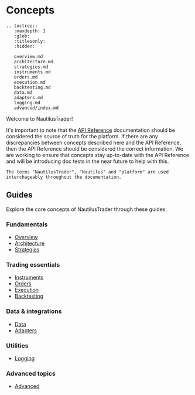 # Concepts

```{eval-rst}
.. toctree::
   :maxdepth: 1
   :glob:
   :titlesonly:
   :hidden:
   
   overview.md
   architecture.md
   strategies.md
   instruments.md
   orders.md
   execution.md
   backtesting.md
   data.md
   adapters.md
   logging.md
   advanced/index.md
```

Welcome to NautilusTrader!

It's important to note that the [API Reference](../api_reference/index.md) documentation should be 
considered the source of truth for the platform. If there are any discrepancies between concepts described here
and the API Reference, then the API Reference should be considered the correct information. We are 
working to ensure that concepts stay up-to-date with the API Reference and will be introducing 
doc tests in the near future to help with this.

```{note}
The terms "NautilusTrader", "Nautilus" and "platform" are used interchageably throughout the documentation.
```

## Guides

Explore the core concepts of NautilusTrader through these guides:

### Fundamentals
- [Overview](overview.md)
- [Architecture](architecture.md)
- [Strategies](strategies.md)

### Trading essentials
- [Instruments](instruments.md)
- [Orders](orders.md)
- [Execution](execution.md)
- [Backtesting](backtesting.md)

### Data & integrations
- [Data](data.md)
- [Adapters](adapters.md)

### Utilities
- [Logging](logging.md)

### Advanced topics
- [Advanced](advanced/index.md)
